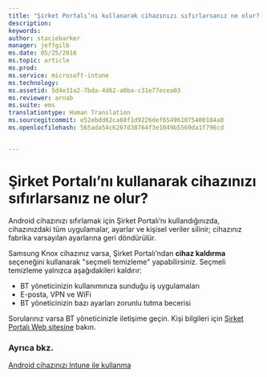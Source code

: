 ```yaml
---
title: "Şirket Portalı’nı kullanarak cihazınızı sıfırlarsanız ne olur? | Microsoft Intune"
description: 
keywords: 
author: staciebarker
manager: jeffgilb
ms.date: 05/25/2016
ms.topic: article
ms.prod: 
ms.service: microsoft-intune
ms.technology: 
ms.assetid: 5d4e31a2-7bda-4d62-a0ba-c31e77ecea03
ms.reviewer: arnab
ms.suite: ems
translationtype: Human Translation
ms.sourcegitcommit: e52ebdd62ca68f1d9226def654961075400184a8
ms.openlocfilehash: 565ada54c6267d38764f3e1049b5569da1f796cd


---
```



# Şirket Portalı’nı kullanarak cihazınızı sıfırlarsanız ne olur?

Android cihazınızı sıfırlamak için Şirket Portalı’nı kullandığınızda, cihazınızdaki tüm uygulamalar, ayarlar ve kişisel veriler silinir; cihazınız fabrika varsayılan ayarlarına geri döndürülür.

Samsung Knox cihazınız varsa, Şirket Portalı’ndan **cihaz kaldırma** seçeneğini kullanarak "seçmeli temizleme" yapabilirsiniz. Seçmeli temizleme yalnızca aşağıdakileri kaldırır:

- BT yöneticinizin kullanımınıza sunduğu iş uygulamaları
- E-posta, VPN ve WiFi
- BT yöneticinizin bazı ayarları zorunlu tutma becerisi

Sorularınız varsa BT yöneticinizle iletişime geçin. Kişi bilgileri için [Şirket Portalı Web sitesine](http://portal.manage.microsoft.com) bakın.

### Ayrıca bkz.
[Android cihazınızı Intune ile kullanma](using-your-android-device-with-intune.md)


<!--HONumber=Jun16_HO4-->



